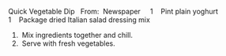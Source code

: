 Quick Vegetable Dip
 
From:  Newspaper
 
 
1    Pint plain yoghurt
1    Package dried Italian salad dressing mix
 
 
1.  Mix ingredients together and chill.
2.  Serve with fresh vegetables.
